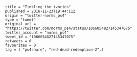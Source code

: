 ```
title = "Tinkling the ivories"
published = 2018-11-23T19:44:11Z
origin = "twitter-norms_ps4"
type = "tweet"
original_url = "https://twitter.com/norms_ps4/status/1066054827145347075"
twitter_account = "norms_ps4"
tweet_id = "1066054827145347075"
retweets = 0
favourites = 0
tag = [ "ps4share", "red-dead-redemption-2",]
```

<p class='image'><img src='https://mnf.m17s.net/2018/11/23/DstjNsEWsAAIQe7.jpg' alt=''></p>

